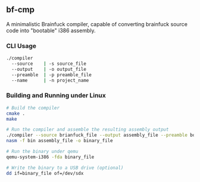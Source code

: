 ## bf-cmp

A minimalistic Brainfuck compiler, capable of converting brainfuck source code into "bootable" i386 assembly.

### CLI Usage
```bash
./compiler
  --source    | -s source_file
  --output    | -o output_file
  --preamble  | -p preamble_file
  --name      | -n project_name
```

### Building and Running under Linux
```bash
# Build the compiler
cmake .
make

# Run the compiler and assemble the resulting assembly output
./compiler --source brianfuck_file --output assembly_file --preamble boot.asm --name my_project
nasm -f bin assembly_file -o binary_file

# Run the binary under qemu
qemu-system-i386 -fda binary_file

# Write the binary to a USB drive (optional)
dd if=binary_file of=/dev/sdx
```